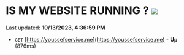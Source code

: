 # IS MY WEBSITE RUNNING ? [![](https://img.shields.io/static/v1?label=Sponsor&message=%E2%9D%A4&logo=GitHub&color=%23fe8e86)](https://github.com/sponsors/<username>)

Last updated: **10/13/2023, 4:36:59 PM**

- `GET` [https://youssefservice.me](https://youssefservice.me) - **Up** (876ms)
